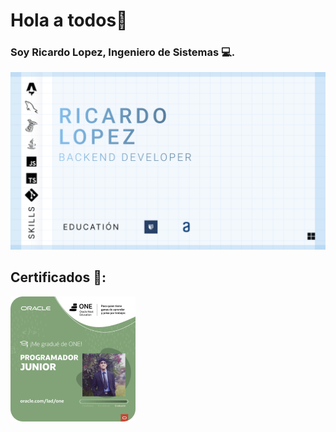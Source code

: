 # Hola a todos👋
### Soy Ricardo Lopez, Ingeniero de Sistemas 💻.
![Banner descriptivo](Group%201%20(3).png)
## Certificados 📄:
![Programador backend Java ☕](image%202%20(3).png)

